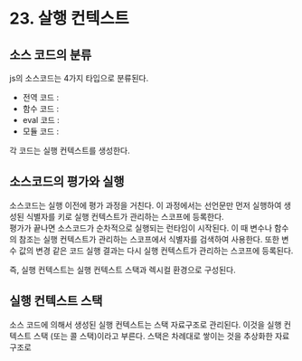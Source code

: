 # 23. 살행 컨텍스트

## 소스 코드의 분류

js의 소스코드는 4가지 타입으로 분류된다.

- 전역 코드 :
- 함수 코드 :
- eval 코드 :
- 모듈 코드 :

각 코드는 실행 컨텍스트를 생성한다.

## 소스코드의 평가와 실행

소스코드는 실행 이전에 평가 과정을 거친다. 이 과정에서는 선언문만 먼저 실행하여 생성된 식별자를 키로 실행 컨텍스트가 관리하는 스코프에 등록한다.  
평가가 끝나면 소스코드가 순차적으로 실행되는 런타임이 시작된다. 이 때 변수나 함수의 참조는 실행 컨텍스트가 관리하는 스코프에서 식별자를 검색하여 사용한다. 또한 변수 값의 변경 같은 코드 실행 결과는 다시 실행 컨텍스트가 관리하는 스코프에 등록된다.

즉, 실행 컨텍스트는 실행 컨텍스트 스택과 렉시컬 환경으로 구성된다.

## 실행 컨텍스트 스택

소스 코드에 의해서 생성된 실행 컨텍스트는 스택 자료구조로 관리된다. 이것을 실행 컨텍스트 스택 (또는 콜 스택)이라고 부른다.
스택은 차례대로 쌓이는 것을 추상화한 자료구조로
